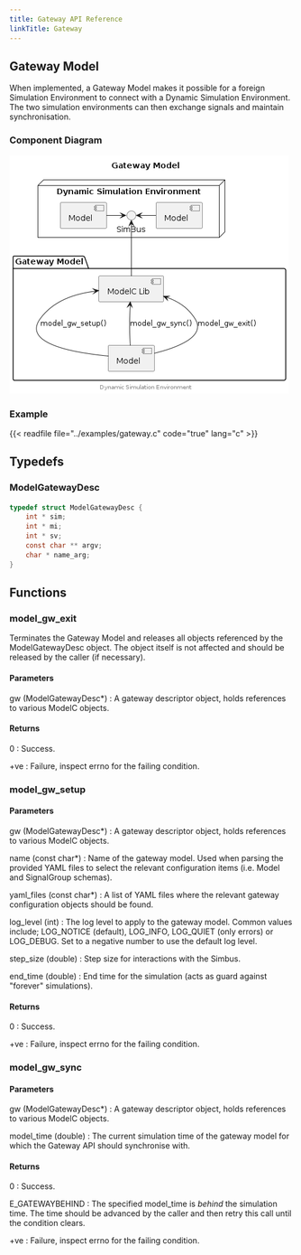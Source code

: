 ```yaml
---
title: Gateway API Reference
linkTitle: Gateway
---
```

## Gateway Model


When implemented, a Gateway Model makes it possible for a foreign Simulation
Environment to connect with a Dynamic Simulation Environment. The two
simulation environments can then exchange signals and maintain synchronisation.

### Component Diagram

<div hidden>

```
@startuml gateway-model

title Gateway Model

node "Dynamic Simulation Environment" {
	component "Model" as m1
	component "Model" as m2
	interface "SimBus" as SBif
	m1 -left-> SBif
	m2 -right-> SBif
}
package "Gateway Model" {
	component "ModelC Lib" as ModelC
	component "Model"
}

SBif <-down- ModelC
Model -up-> ModelC :model_gw_setup()
Model -up-> ModelC :model_gw_sync()
Model -up-> ModelC :model_gw_exit()

center footer Dynamic Simulation Environment

@enduml
```

</div>

![](gateway-model.png)


### Example


{{< readfile file="../examples/gateway.c" code="true" lang="c" >}}




## Typedefs

### ModelGatewayDesc

```c
typedef struct ModelGatewayDesc {
    int * sim;
    int * mi;
    int * sv;
    const char ** argv;
    char * name_arg;
}
```

## Functions

### model_gw_exit

Terminates the Gateway Model and releases all objects referenced by the
ModelGatewayDesc object. The object itself is not affected and should be
released by the caller (if necessary).

#### Parameters

gw (ModelGatewayDesc*)
: A gateway descriptor object, holds references to various ModelC objects.

#### Returns

0
: Success.

+ve
: Failure, inspect errno for the failing condition.




### model_gw_setup

#### Parameters

gw (ModelGatewayDesc*)
: A gateway descriptor object, holds references to various ModelC objects.

name (const char*)
: Name of the gateway model. Used when parsing the provided YAML files to
  select the relevant configuration items (i.e. Model and SignalGroup schemas).

yaml_files (const char*)
: A list of YAML files where the relevant gateway configuration objects
  should be found.

log_level (int)
: The log level to apply to the gateway model. Common values include;
  LOG_NOTICE (default), LOG_INFO, LOG_QUIET (only errors) or LOG_DEBUG.
  Set to a negative number to use the default log level.

step_size (double)
: Step size for interactions with the Simbus.

end_time (double)
: End time for the simulation (acts as guard against "forever" simulations).

#### Returns

0
: Success.

+ve
: Failure, inspect errno for the failing condition.




### model_gw_sync

#### Parameters

gw (ModelGatewayDesc*)
: A gateway descriptor object, holds references to various ModelC objects.

model_time (double)
: The current simulation time of the gateway model for which the
  Gateway API should synchronise with.

#### Returns

0
: Success.

E_GATEWAYBEHIND
: The specified model_time is _behind_ the simulation time. The time should be
  advanced by the caller and then retry this call until the condition clears.

+ve
: Failure, inspect errno for the failing condition.





